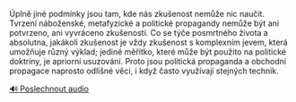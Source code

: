 
Úplně jiné podmínky jsou tam, kde nás zkušenost nemůže nic naučit. Tvrzení náboženské, metafyzické a politické propagandy nemůže být ani potvrzeno, ani vyvráceno zkušeností. Co se týče posmrtného života a absolutna, jakákoli zkušenost je vždy zkušenost s komplexním jevem, která umožňuje různý výklad; jediné měřítko, které může být použito na politické doktríny, je apriorní usuzování. Proto jsou politická propaganda a obchodní propagace naprosto odlišné věci, i když často využívají stejných technik.

[🔊 Poslechnout audio](/data/7-paragraphs/audio/chapter_62/para_008-pln-jin-podmnky-jsou-tam-kde-ns-zkuenost-ne.mp3)
